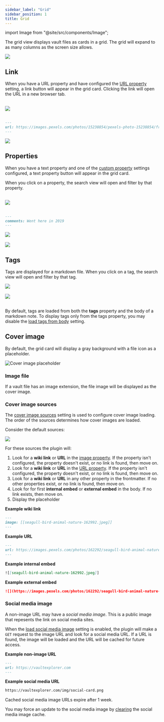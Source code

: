 ```yaml
---
sidebar_label: "Grid"
sidebar_position: 1
title: Grid
---
```


import Image from "@site/src/components/Image";

The grid view displays vault files as cards in a grid. The grid will expand to as many columns as the screen size allows.

<Image src="views/img/grid-view.png"/>

## Link

When you have a URL property and have configured the [URL property](/docs/settings/#url-property) setting, a link button will appear in the grid card. Clicking the link will open the URL in a new browser tab.

<br/>

<Image src="views/img/url-property-1.png" maxWidth="900px"/>

<br/>
<br/>

```markdown
---
url: https://images.pexels.com/photos/15238854/pexels-photo-15238854/free-photo-of-ruins-of-ancient-greek-amphitheatre.jpeg?auto=compress&cs=tinysrgb&w=800
---
```

<Image src="views/img/url-property-2.png" maxWidth="350px"/>

## Properties

When you have a text property and one of the [custom property](/docs/settings/#custom-properties) settings configured, a text property button will appear in the grid card.

When you click on a property, the search view will open and filter by that property.

<br/>

<Image src="views/img/text-property-1.png" maxWidth="900px"/>

<br/>
<br/>

```markdown
---
comments: Went here in 2019
---
```

<Image src="views/img/text-property-2.png" maxWidth="350px"/>

<br/>
<br/>

<Image src="views/img/text-property-3.png" maxWidth="350px"/>

## Tags

Tags are displayed for a markdown file. When you click on a tag, the search view will open and filter by that tag.

<Image src="views/img/grid-tags.png" maxWidth="350px"/>

<br/>
<br/>

<Image src="views/img/search-tag.png" maxWidth="250px"/>

<br/>
<br/>

By default, tags are loaded from both the **tags** property and the body of a markdown note. To display tags only from the tags property, you may disable the [load tags from body](/docs/settings#load-tags-from-body) setting.

## Cover image

By default, the grid card will display a gray background with a file icon as a placeholder.

<Image src="views/img/image-placeholder.png" alt="Cover image placeholder" maxWidth="350px"/>

### Image file

If a vault file has an image extension, the file image will be displayed as the cover image.

### Cover image sources

The [cover image sources](/docs/settings#cover-image-sources) setting is used to configure cover image loading. The order of the sources determines how cover images are loaded.

Consider the default sources:

<Image src="views/img/image-sources.png" maxWidth="900px"/>

For these sources the plugin will:

1. Look for a **wiki link** or **URL** in the [image property](/docs/settings#image-property). If the property isn't configured, the property doesn't exist, or no link is found, then move on.
2. Look for a **wiki link** or **URL** in the [URL property](/docs/settings#url-property). If the property isn't configured, the property doesn't exist, or no link is found, then move on.
3. Look for a **wiki link** or **URL** in any other property in the frontmatter. If no other properties exist, or no link is found, then move on.
4. Look for for first **internal embed** or **external embed** in the body. If no link exists, then move on.
5. Display the placeholder

**Example wiki link**

```markdown
---
image: [[seagull-bird-animal-nature-162992.jpeg]]
---
```

**Example URL**

```markdown
---
url: https://images.pexels.com/photos/162292/seagull-bird-animal-nature-162292.jpeg?auto=compress&cs=tinysrgb&w=800
---
```

**Example internal embed**

```markdown
![[seagull-bird-animal-nature-162992.jpeg]]
```

**Example external embed**

```markdown
![](https://images.pexels.com/photos/162292/seagull-bird-animal-nature-162292.jpeg?auto=compress&cs=tinysrgb&w=800)
```

### Social media image

A non-image URL may have a _social media image_. This is a public image that repesents the link on social media sites.

When the [load social media image](/docs/settings/#load-social-media-image) setting is enabled, the plugin will make a `GET` request to the image URL and look for a social media URL. If a URL is found, the image will be loaded and the URL will be cached for future access.

**Example non-image URL**

```markdown
---
url: https://vaultexplorer.com
---
```

**Example social media URL**

```markdown
https://vaultexplorer.com/img/social-card.png
```

Cached social media image URLs expire after 1 week.

You may force an update to the social media image by [clearing](/docs/settings/#social-media-image-cache) the social media image cache.
